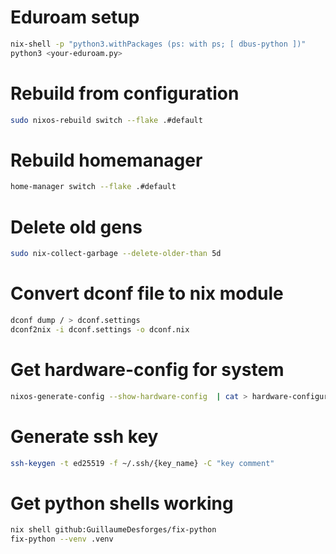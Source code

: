# Eduroam setup
```bash
nix-shell -p "python3.withPackages (ps: with ps; [ dbus-python ])"
python3 <your-eduroam.py>
```
# Rebuild from configuration
```bash
sudo nixos-rebuild switch --flake .#default
```
# Rebuild homemanager
```bash
home-manager switch --flake .#default
```

# Delete old gens
```bash
sudo nix-collect-garbage --delete-older-than 5d
```

# Convert dconf file to nix module
```bash
dconf dump / > dconf.settings
dconf2nix -i dconf.settings -o dconf.nix
```

# Get hardware-config for system
```bash
nixos-generate-config --show-hardware-config  | cat > hardware-configuration.nix
```
# Generate ssh key
```bash
ssh-keygen -t ed25519 -f ~/.ssh/{key_name} -C "key comment"
```
# Get python shells working
```bash
nix shell github:GuillaumeDesforges/fix-python
fix-python --venv .venv
```
